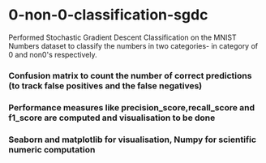 # 0-non-0-classification-sgdc
Performed Stochastic Gradient Descent Classification on the MNIST Numbers dataset to classify the numbers in two categories- in category of 0 and non0's respectively.

### Confusion matrix to count the number of correct predictions (to track false positives and the false negatives)

### Performance measures like precision_score,recall_score and f1_score are computed and visualisation to be done

### Seaborn and matplotlib for visualisation, Numpy for scientific numeric computation
